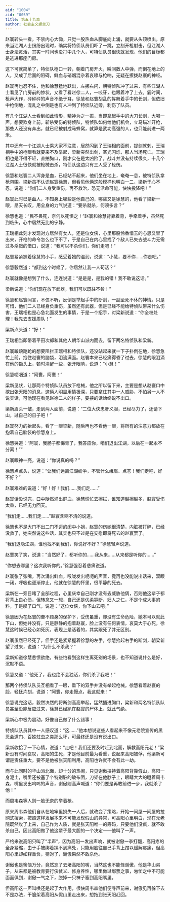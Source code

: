 ```yaml
---
aid: "1004"
zid: "0059"
title: 第五十九章
author: 社会主义螺丝刀
---
```


赵寰转头一看，不禁内心大恸，只觉一股热血从脚底向上涌，就要从头顶喷出，原来当江湖人士纷纷出现时，确实将特侦队员们吓了一跳，立刻开枪射击，但江湖人士身法灵活，其实一时间也没打中几个人，可特侦队员很快就发现，他们的目标都是逃进那座门房。

这下可就简单了，特侦队枪口一转，朝着门房开火，瞬间数人中弹，而倒在地上的人，又成了后面的阻碍，鲜血与硝烟混杂着哀嚎与枪响，无疑在撩拨赵寰的神经。

赵寰再也忍不住，他和徐慧猛地跃出，左挪右闪，朝特侦队冲了过来，有些江湖人士看见了门房前的惨状，又看了看赵徐二人，一咬牙，也跟着冲了上去。霎时间，枪声大作，砰砰砰的声音不绝于耳，徐慧和赵寰胡乱的挥舞着手中的长剑，但依旧中枪倒地，混乱之中倒是也有人冲到了特侦队近旁，刺伤了队员。

有几个江湖人士看到如此情形，精神为之一振，当即拿起手中的大刀长剑，大喝一声，想要欺身上前，斩杀受伤的特侦队，特侦队如何给他们机会，立马瞄准开枪，那些人还没有奔出，就已经被射成马蜂窝，就算是武功高强的人，也只能前进一两米。

其中还有一个江湖人士乘大家不注意，居然闪到了王瑞相的面前，提剑就刺，王瑞相手中的枪眼看就要来不及举起，梁新突然出剑，寒光闪烁，那人当场死亡。王瑞相也是吓得不轻，直拍胸口，刚才实在是太凶险了，战斗并没有持续很久，十几个江湖人士很快就被枪械击杀，特侦队这边只有三人受了轻伤。

徐慧和赵寰二人浑身是血，已经站不起来，他们坐在地上，奄奄一息，被特侦队拿枪包围。梁新虽不认识赵寰徐慧，但看见他俩这般模样也明白一二，梁新于心不忍，说道：“你们二人身受重伤，再不救治，恐无活命可能，快快投降吧！”

赵寰此时已是血人，不知身上哪些是他自己的，哪些又是徐慧的，他看了梁新一眼，昂天长叹，用全身的力气说道：“要杀就杀，何须多言？”

徐慧也道：“民不畏死，奈何以死惧之！”赵寰和徐慧背靠着背，手牵着手，虽然死到临头，心中居然无比的宁静。

王瑞相此刻才发现对方居然有女人，还是位女侠，心里那股怜香惜玉的心思又冒了出来，开枪的命令怎么也下不了，于是自己在内心里找了个敌人已失去战斗力无需过多杀戮的借口，说道：“我可以不杀你们，你们走吧！”

赵寰紧紧握着徐慧的小手，感受着她的温润，说道：“小慧，要不你……你走吧。”

徐慧毅然道：“都到这个时候了，你居然让我一人苟活？”

赵寰就像是想到了什么，连连说道：“是是是，是我的错！我不敢说这话。”

梁新说道：“你们现在放下武器，我们可以既往不咎！”

徐慧和赵寰闻言，不仅不听，反倒是举起手中的断剑，一副至死不休的神情。只是可惜，他们二人已经身负重伤，虽然还有武器，但是已经不能给特侦队带来什么伤害，王瑞相也是心急北面发生的事情，于是一个招手，对梁新说道：“你全权处理！我先去支援周队！”

梁新点头道：“好！”

王瑞相当即带着平田次郎和其他人朝华山派内而去，留下两名特侦队和梁新。

赵寰踉踉跄跄的想要阻拦王瑞相和特侦队，还没站起来就一下子扑倒在地，徐慧急忙上前，抱住赵寰的脑袋，泪流满面。赵寰本来已经痛得昏了过去，徐慧的眼泪滴在他的额头上，顿时清醒一些，张开眼睛，说道：“小慧！”

徐慧哽咽道：“阿寰，阿寰！”

梁新见状，让那两个特侦队队员放下枪械，他之所以留下来，主要是想从赵寰口中挖出张天阳的消息，这俩人明显用情极深，只要拿住其中一人威胁，不怕另一人不说实话，可他现在看见赵徐二人的样子，要挟的话始终说不出口。

梁新眉头一皱，走到两人面前，说道：“二位大侠忠肝义胆，已经尽力了，还请下山，过自己的日子吧！”

赵寰努力的抬起头，看了一眼梁新，随后再也不看他一眼，将所有的注意力都放在抱着自己脑袋的徐慧身上。

徐慧哭道：“阿寰，我肠子都悔青了，我答应你，咱们退出江湖，以后在一起永不分离！”“

赵寰眼神一亮，说道：“你说真的吗？”

徐慧点点头，说道：“让我们远离江湖纷争，不管什么峨眉、点苍！我们走吧，好不好？”

赵寰艰难的说道：“好！好！我们……我们走……”

赵寰话没说完，口中陡然涌出鲜血，徐慧慌忙去擦拭，谁知道越擦越多，赵寰受伤太重，已经无力回天。

“我们走……我们走……”赵寰含糊不清的说道。

徐慧也不是大门不出二门不迈的闺中小姐，赵寰的伤她很清楚，内脏被打碎，已经没救了，她突然说这些话，其实也只不过是在安慰即将死去的赵寰罢了。

“我们退隐江湖，谁也找不到我们，你说好不好？”徐慧轻声说道。

赵寰笑了笑，说道：“当然好了，都听你的……我从来……从来都是听你的……”

“你想去哪里？这次我听你的。”徐慧强忍着悲痛说道。

赵寰张了张嘴，再次涌出鲜血，喉咙发出呃呃的声音，竟再也没能说出话来，双眼一闭，呼吸也逐渐停止，他就在徐慧的怀里，很平静的死去。

梁新在一旁目睹了全部过程，心里庆幸自己刚才没有去威胁他俩，否则他这辈子都将背上良心债，但转念又一想，自己还是优柔寡断，妇人之仁，不是个成大事的料，于是叹了口气，说道：“这位女侠，你下山去吧。”

徐慧因为在赵寰的奋不顾身的保护下，受伤虽重，却没有生命危险，她本可以就此下山，但她并没有，只是静静的抱着赵寰，脸上没有任何表情，哀莫大于心死，徐慧这时候已经心如死灰，表现上是活着的，其实跟死了并无区别。

赵寰虽然已经死了，但手还是紧紧握着徐慧的左手，徐慧抬起右手的断剑，朝梁新望了过来，说道：“为什么不杀我？”

梁新知道徐慧悲愤欲绝，有些怕看到这样生离死别的场景，也不知道说什么是好，沉默不语。

徐慧又道：“他死了，我也绝不会独活，你们杀了我吧！”

那两个特侦队队员互相看了一眼，垂下的双手并没有举起枪械。徐慧看着赵寰的脸，轻抚片刻，说道：“阿寰，你走慢点，我这就来！”

徐慧说完这话，毅然决然的将断剑高高举起，猛然插进胸口，梁新和两名特侦队队员甚至没能反应过来，徐慧已经趴在赵寰的尸体上，就此气绝。

梁新心中极为震动，好像自己做了什么错事！

特侦队队员其中一人感叹道：“这……”他本想说这些人看起来不像元老院宣传的黑恶会道门、百姓蛀虫之类那么坏，可最终还是没有说出口。

梁新收拾了一下心情，说道：“走吧！我们还要及时赶到北面，解救高阳元老！”梁新没有时间哀叹，高阳的生死，才是他目前最为看重，说起来高阳被俘，他梁新可谓是责任重大，要不是他被张天阳利用，高阳也许就不会有此一劫。

而与此同时的华山派北面，却十分的热闹，只见谢傲挟持着高阳背靠假山，高阳一身泥土，嘴里还被塞了个特别脏的破布团，刀架在他脖子上，眼睛大大的瞪着周韦森，嘴里发出呜呜的声音，谢傲则高声喊道：“你们要是再敢前进一步，我就杀了他！”

而周韦森等人则一脸无奈的举着枪。

原来周韦森他们自从在地牢里损失一人后，就改变了策略，开始一间屋一间屋的拉网式搜索，按照这样发展本来不可能发现假山的异常，可高阳心里明白，现在元老院既然攻了上来，自己作为人质，就是张天阳唯一的筹码，只要他们没疯，就不敢杀自己，因此高阳做了他这辈子最大胆的一个决定——他叫了一声。

严格来说高阳只叫了“半声”，因为高阳一发出声响，就被谢傲一拳打翻，高阳疼的全身紧缩，由于手被绑着揉不到痛处，只能用脸往自己手背上蹭以缓解疼痛，但高阳心里却如释重负，猜对了，谢傲果然不敢杀他。

谢傲也是懊恼万分，竟然忘了去堵高阳的嘴，当然这也不能怪谢傲，他是华山弟子，从来都是被教育要行侠仗义、修身养性，哪里做过绑票之事，匆忙之中不可能面面俱到，谢傲一气之下，脱掉一只袜子塞到高阳嘴里。

但高阳这一声叫唤还是起了大作用，很快周韦森他们便寻声前来，谢傲见再躲下去不是办法，干脆架着高阳从假山里走出来，想拖到张天阳赶回。
